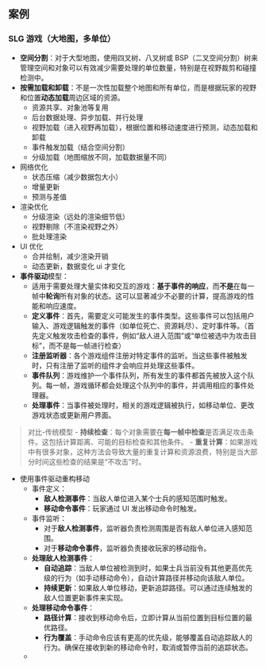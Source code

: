 ## 案例
### SLG 游戏（大地图，多单位）
- **空间分割**：对于大型地图，使用四叉树、八叉树或 BSP（二叉空间分割）树来管理空间和对象可以有效减少需要处理的单位数量，特别是在视野裁剪和碰撞检测中。
- **按需加载和卸载**：不是一次性加载整个地图和所有单位，而是根据玩家的视野和位置**动态加载**周边区域的资源。
	- 资源共享、对象池等复用
	- 后台数据处理、异步加载、并行处理
	- 视野加载（进入视野再加载），根据位置和移动速度进行预测，动态加载和卸载
	- 事件触发加载（结合空间分割）
	- 分级加载（地图缩放不同，加载数据量不同）
- 网络优化
	- 状态压缩（减少数据包大小）
	- 增量更新
	- 预测与差值
- 渲染优化
	- 分级渲染（远处的渲染细节低）
	- 视野剔除（不渲染视野之外）
	- 批处理渲染
- UI 优化
	- 合并绘制，减少渲染开销
	- 动态更新，数据变化 ui 才变化
- **事件驱动**模型：
	- 适用于需要处理大量实体和交互的游戏：**基于事件的响应**，而**不是**在每一帧中**轮询**所有对象的状态。这可以显著减少不必要的计算，提高游戏的性能和响应速度。
	- **定义事件**：首先，需要定义可能发生的事件类型。这些事件可以包括用户输入、游戏逻辑触发的事件（如单位死亡、资源耗尽）、定时事件等。（首先定义触发攻击检查的事件，例如“敌人进入范围”或“单位被选中为攻击目标”，而不是每一帧进行检查）
	- **注册监听器**：各个游戏组件注册对特定事件的监听。当这些事件被触发时，只有注册了监听的组件才会响应并处理这些事件。
	- **事件队列**：游戏维护一个事件队列，所有发生的事件都首先被放入这个队列。每一帧，游戏循环都会处理这个队列中的事件，并调用相应的事件处理器。
	- **处理事件**：当事件被处理时，相关的游戏逻辑被执行，如移动单位、更改游戏状态或更新用户界面。
>对比-传统模型
	- **持续检查**：每个对象需要在**每一帧中检查**是否满足攻击条件。这包括计算距离、可能的目标检查和其他条件。
	- **重复计算**：如果游戏中有很多对象，这种方法会导致大量的重复计算和资源浪费，特别是当大部分时间这些检查的结果是“不攻击”时。
- 使用事件驱动重构移动
	- 事件定义：
		- **敌人检测事件**：当敌人单位进入某个士兵的感知范围时触发。
		- **移动命令事件**：玩家通过 UI 发出移动命令时触发。
	- 事件监听：
		- 对于**敌人检测事件**，监听器负责检测周围是否有敌人单位进入感知范围。
		- 对于**移动命令事件**，监听器负责接收玩家的移动指令。
	- **处理敌人检测事件**：
	    - **自动追踪**：当敌人单位被检测到时，如果士兵当前没有其他更高优先级的行为（如手动移动命令），自动计算路径并移动向该敌人单位。
	    - **持续更新**：如果敌人单位移动，更新追踪路径。可以通过连续触发的敌人位置更新事件来实现。
	- **处理移动命令事件**：
	    - **路径计算**：接收到移动命令后，立即计算从当前位置到目标位置的最优路径。
	    - **行为覆盖**：手动命令应该有更高的优先级，能够覆盖自动追踪敌人的行为。确保在接收到新的移动命令时，取消或暂停当前的追踪状态。
	- 
